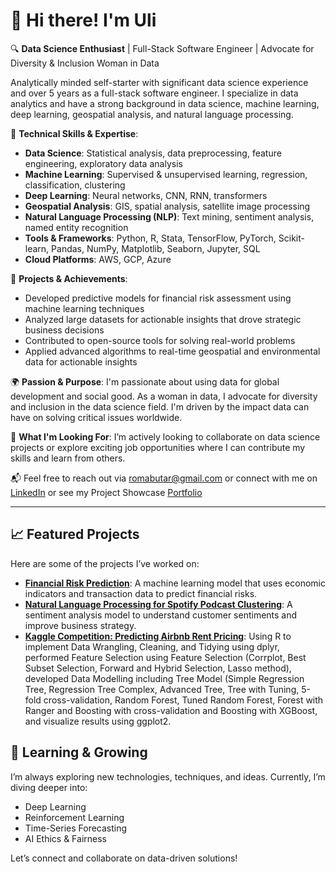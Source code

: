 # 👋 Hi there! I'm Uli

🔍 **Data Science Enthusiast** | Full-Stack Software Engineer | Advocate for Diversity & Inclusion Woman in Data

Analytically minded self-starter with significant data science experience and over 5 years as a full-stack software engineer. I specialize in data analytics and have a strong background in data science, machine learning, deep learning, geospatial analysis, and natural language processing.

🧠 **Technical Skills & Expertise**:
- **Data Science**: Statistical analysis, data preprocessing, feature engineering, exploratory data analysis
- **Machine Learning**: Supervised & unsupervised learning, regression, classification, clustering
- **Deep Learning**: Neural networks, CNN, RNN, transformers
- **Geospatial Analysis**: GIS, spatial analysis, satellite image processing
- **Natural Language Processing (NLP)**: Text mining, sentiment analysis, named entity recognition
- **Tools & Frameworks**: Python, R, Stata, TensorFlow, PyTorch, Scikit-learn, Pandas, NumPy, Matplotlib, Seaborn, Jupyter, SQL
- **Cloud Platforms**: AWS, GCP, Azure

🚀 **Projects & Achievements**:
- Developed predictive models for financial risk assessment using machine learning techniques
- Analyzed large datasets for actionable insights that drove strategic business decisions
- Contributed to open-source tools for solving real-world problems
- Applied advanced algorithms to real-time geospatial and environmental data for actionable insights

🌍 **Passion & Purpose**:
I'm passionate about using data for global development and social good. As a woman in data, I advocate for diversity and inclusion in the data science field. I'm driven by the impact data can have on solving critical issues worldwide.

💬 **What I'm Looking For**:
I’m actively looking to collaborate on data science projects or explore exciting job opportunities where I can contribute my skills and learn from others.

📬 Feel free to reach out via romabutar@gmail.com or connect with me on [LinkedIn](https://www.linkedin.com/in/romauli-butarbutar/) or see my Project Showcase [Portfolio](https://uly85.github.io/portfolio/)

---

## 📈 Featured Projects

Here are some of the projects I’ve worked on:

- **[Financial Risk Prediction](https://github.com/Uly85/S-P-Global-Market-Intelligence-Capstone-Project)**: A machine learning model that uses economic indicators and transaction data to predict financial risks.
- **[Natural Language Processing for Spotify Podcast Clustering](https://github.com/Uly85/Podcast-Clustering-Engine-at-Spotify)**: A sentiment analysis model to understand customer sentiments and improve business strategy.
- **[Kaggle Competition: Predicting Airbnb Rent Pricing](https://github.com/Uly85/Predicting-Rent-Price-Airbnb)**: Using R to implement Data Wrangling, Cleaning, and Tidying using dplyr, performed Feature Selection using Feature Selection (Corrplot, Best Subset Selection, Forward and Hybrid Selection, Lasso method), developed Data Modelling including Tree Model (Simple Regression Tree, Regression Tree Complex, Advanced Tree, Tree with Tuning, 5-fold cross-validation, Random Forest, Tuned Random Forest, Forest with Ranger and Boosting with cross-validation and Boosting with XGBoost, and visualize results using ggplot2.

## 🌱 Learning & Growing

I’m always exploring new technologies, techniques, and ideas. Currently, I’m diving deeper into:
- Deep Learning
- Reinforcement Learning
- Time-Series Forecasting
- AI Ethics & Fairness

Let’s connect and collaborate on data-driven solutions!

